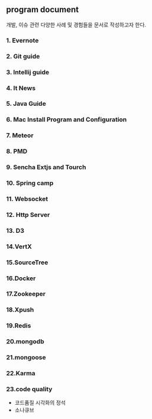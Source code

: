 ## program document

개발, 이슈 관련 다양한 사례 및 경험들을 문서로 작성하고자 한다.

### 1. Evernote

### 2. Git guide

### 3. Intellij guide

### 4. It News

### 5. Java Guide

### 6. Mac Install Program and Configuration

### 7. Meteor

### 8. PMD

### 9. Sencha Extjs and Tourch

### 10. Spring camp

### 11. Websocket

### 12. Http Server

### 13. D3

### 14.VertX

### 15.SourceTree

### 16.Docker

### 17.Zookeeper

### 18.Xpush

### 19.Redis

### 20.mongodb

### 21.mongoose

### 22.Karma

### 23.code quality
* 코드품질 시각화의 정석
* 소나큐브
